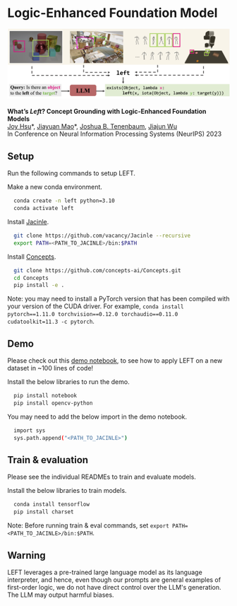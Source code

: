 # Logic-Enhanced Foundation Model


![figure](figure.png)
<br />
<br />
**What’s *Left*? Concept Grounding with Logic-Enhanced Foundation Models**
<br />
[Joy Hsu](http://web.stanford.edu/~joycj/)\*,
[Jiayuan Mao](http://jiayuanm.com/)\*,
[Joshua B. Tenenbaum](http://web.mit.edu/cocosci/josh.html),
[Jiajun Wu](https://jiajunwu.com/)
<br />
In Conference on Neural Information Processing Systems (NeurIPS) 2023
<br />

## Setup
Run the following commands to setup LEFT.

Make a new conda environment.
```bash
  conda create -n left python=3.10
  conda activate left
```

Install [Jacinle](https://github.com/vacancy/Jacinle).
```bash
  git clone https://github.com/vacancy/Jacinle --recursive
  export PATH=<PATH_TO_JACINLE>/bin:$PATH
```

Install [Concepts](https://github.com/concepts-ai/concepts).
```bash
  git clone https://github.com/concepts-ai/Concepts.git
  cd Concepts
  pip install -e .
```

Note: you may need to install a PyTorch version that has been compiled with your version of the CUDA driver. For example, `conda install pytorch==1.11.0 torchvision==0.12.0 torchaudio==0.11.0 cudatoolkit=11.3 -c pytorch`.

## Demo
Please check out this [demo notebook](starter-simple-shapes.ipynb), to see how to apply LEFT on a new dataset in ~100 lines of code! 

Install the below libraries to run the demo.
```bash
  pip install notebook
  pip install opencv-python
```

You may need to add the below import in the demo notebook.
```bash
  import sys
  sys.path.append("<PATH_TO_JACINLE>")
```

## Train & evaluation
Please see the individual READMEs to train and evaluate models. 

Install the below libraries to train models.
```bash
  conda install tensorflow
  pip install charset
```

Note: Before running train & eval commands, set `export PATH=<PATH_TO_JACINLE>/bin:$PATH`.

## Warning
LEFT leverages a pre-trained large language model as its language interpreter, and hence, even though our prompts are general examples of first-order logic, we do not have direct control over the LLM's generation. The LLM may output harmful biases.


